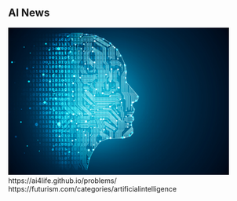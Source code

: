 ## AI News
<img src="ai.jpg" alt="AI" style="width:450px;height:300px;">
https://ai4life.github.io/problems/
https://futurism.com/categories/artificialintelligence
